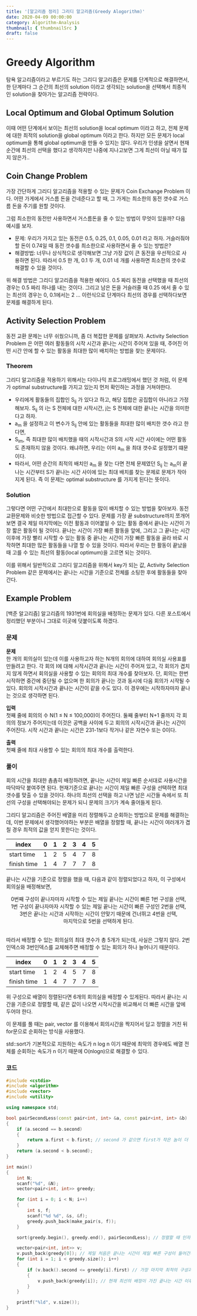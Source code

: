 ```yaml
---
title: '[알고리즘 정리] 그리디 알고리즘(Greedy Alogorithm)'
date: 2020-04-09 00:00:00
category: Algorithm-Analysis
thumbnail: { thumbnailSrc }
draft: false
---
```


# Greedy Algorithm

탐욕 알고리즘이라고 부르기도 하는 그리디 알고리즘은 문제를 단계적으로 해결하면서, 한 단계마다 그 순간의 최선의 solution 이라고 생각되는 solution을 선택해서 최종적인 solution을 찾아가는 알고리즘 전략이다.

## Local Optimum and Global Optimum Solution

이때 어떤 단계에서 보이는 최선의 solution을 local optimum 이라고 하고, 전체 문제에 대한 최적의 solution을 global optimum 이라고 한다. 하지만 모든 문제가 local optimum을 통해 global optimum을 만들 수 있지는 않다. 우리가 인생을 살면서 현재 순간에 최선의 선택을 했다고 생각하지만 나중에 지나고보면 그게 최선이 아닐 때가 많지 않은가..

## Coin Change Problem

가장 간단하게 그리디 알고리즘을 적용할 수 있는 문제가 Coin Exchange Problem 이다. 어떤 가게에서 거스름 돈을 건네준다고 할 때, 그 가게는 최소한의 동전 갯수로 거스름 돈을 주기를 원할 것이다.

그럼 최소한의 동전만 사용하면서 거스름돈을 줄 수 있는 방법이 무엇이 있을까? 다음 예시를 보자.

- 문제: 우리가 가지고 있는 동전은 0.5, 0.25, 0.1, 0.05, 0.01 라고 하자. 거슬러줘야 할 돈이 0.74일 때 동전 갯수를 최소한으로 사용하면서 줄 수 있는 방법은?
- 해결방법: 너무나 상식적으로 생각해보면 그냥 가장 값이 큰 동전을 우선적으로 사용하면 된다. 따라서 0.5 한 개, 0.1 두 개, 0.01 네 개를 사용하면 최소한의 갯수로 해결할 수 있을 것이다.

위 해결 방법은 그리디 알고리즘을 적용한 예이다. 0.5 짜리 동전을 선택했을 때 최선의 경우는 0.5 짜리 하나를 내는 것이다. 그리고 남은 돈을 거슬러줄 때 0.25 에서 줄 수 있는 최선의 경우는 0, 0.1에서는 2 ... 이런식으로 단계마다 최선의 경우를 선택하다보면 문제를 해결하게 된다.

## Activity Selection Problem

동전 교환 문제는 너무 쉬웠으니까, 좀 더 복잡한 문제를 살펴보자. Activity Selection Problem 은 어떤 여러 활동들의 시작 시간과 끝나는 시간이 주어져 있을 때, 주어진 어떤 시간 안에 할 수 있는 활동을 최대한 많이 배치하는 방법을 찾는 문제이다.

### Theorem

그리디 알고리즘을 적용하기 위해서는 다이나믹 프로그래밍에서 했던 것 처럼, 이 문제가 optimal substructure를 가지고 있는지 먼저 확인하는 과정을 거쳐야한다.

- 우리에게 활동들의 집합인 S<sub>ij</sub> 가 있다고 하고, 해당 집합은 공집합이 아니라고 가정해보자. S<sub>ij</sub> 의 i는 S 전체에 대한 시작시간, j는 S 전체에 대한 끝나는 시간을 의미한다고 하자.
- a<sub>m</sub> 을 설정하고 이 변수가 S<sub>ij</sub> 안에 있는 활동들을 최대한 많이 배치한 갯수 라고 한다면,
- S<sub>im</sub>, 즉 최대한 많이 배치했을 때의 시작시간과 S의 시작 시간 사이에는 어떤 활동도 존재하지 않을 것이다. 왜냐하면, 우리는 이미 a<sub>m</sub> 을 최대 갯수로 설정했기 떄문이다.
- 따라서, 어떤 순간의 최적의 배치인 a<sub>m</sub> 을 찾는 다면 전체 문제였던 S<sub>ij</sub> 는 a<sub>m</sub>이 끝나는 시간부터 S가 끝나는 시간 사이에 있는 최대 배치를 찾는 문제로 문제가 작아지게 된다. 즉 이 문제는 optimal substructure 를 가지게 된다는 뜻이다.

### Solution

그렇다면 어떤 구간에서 최대한으로 활동을 많이 배치할 수 있는 방법을 찾아보자. 동전 교환문제와 비슷한 방법으로 접근할 수 있다. 문제를 가장 끝 substructure까지 쪼개어보면 결국 제일 마지막에는 이전 활동과 이어붙일 수 있는 활동 중에서 끝나는 시간이 가장 짧은 활동이 될 것이다. 끝나는 시간이 가장 빠른 활동을 앞에, 그리고 그 끝나는 시간 이후에 가장 빨리 시작할 수 있는 활동 중 끝나는 시간이 가장 빠른 활동을 골라 바로 시작하면 최대한 많은 활동들을 나열 할 수 있을 것이다. 따라서 우리는 한 활동이 끝났을 때 고를 수 있는 최선의 활동(local optimum)을 고르면 되는 것이다.

이를 위해서 일반적으로 그리디 알고리즘을 위해서 key가 되는 값, Activity Selection Problem 같은 문제에서는 끝나는 시간을 기준으로 전체를 소팅한 후에 활동들을 찾아간다.

## Example Problem

[백준 알고리즘] 알고리즘의 1931번에 회의실을 배정하는 문제가 있다. 다른 포스트에서 정리했던 부분이니 그대로 이곳에 덧붙이도록 하겠다.

### 문제

**문제**<br>
한 개의 회의실이 있는데 이를 사용하고자 하는 N개의 회의에 대하여 회의실 사용표를 만들려고 한다. 각 회의 I에 대해 시작시간과 끝나는 시간이 주어져 있고, 각 회의가 겹치지 않게 하면서 회의실을 사용할 수 있는 회의의 최대 개수를 찾아보자. 단, 회의는 한번 시작하면 중간에 중단될 수 없으며 한 회의가 끝나는 것과 동시에 다음 회의가 시작될 수 있다. 회의의 시작시간과 끝나는 시간이 같을 수도 있다. 이 경우에는 시작하자마자 끝나는 것으로 생각하면 된다.

**입력**<br>
첫째 줄에 회의의 수 N(1 ≤ N ≤ 100,000)이 주어진다. 둘째 줄부터 N+1 줄까지 각 회의의 정보가 주어지는데 이것은 공백을 사이에 두고 회의의 시작시간과 끝나는 시간이 주어진다. 시작 시간과 끝나는 시간은 231-1보다 작거나 같은 자연수 또는 0이다.

**출력**<br>
첫째 줄에 최대 사용할 수 있는 회의의 최대 개수를 출력한다.

### 풀이

회의 시간을 최대한 촘촘히 배정하려면, 끝나는 시간이 제일 빠른 순서대로 사용시간을 따닥따닥 붙여주면 된다. 현재기준으로 끝나는 시간이 제일 빠른 구성을 선택하면 최대 갯수를 맞출 수 있을 것이다.
하나의 최선의 선택을 하고 나면 남은 시간들 속에서 또 최선의 구성을 선택해야되는 문제가 되니 문제의 크기가 계속 줄어들게 된다.

그리디 알고리즘은 주어진 배열을 미리 정렬해두고 순회하는 방법으로 문제를 해결하는데, 이번 문제에서 생각했어야하는 부분은 배열을 정렬할 때, 끝나는 시간이 여러개가 겹칠 경우 최적의 값을 얻지 못한다는 것이다.

| index       | 0   | 1   | 2   | 3   | 4   | 5   |
| ----------- | --- | --- | --- | --- | --- | --- |
| start time  | 1   | 2   | 5   | 4   | 7   | 8   |
| finish time | 1   | 4   | 7   | 7   | 7   | 8   |

끝나는 시간을 기준으로 정렬을 했을 때, 다음과 같이 정렬되었다고 하자, 이 구성에서 회의실을 배정해보면,

<center>
0번째 구성이 끝나자마자 시작할 수 있는 제일 끝나는 시간이 빠른 1번 구성을 선택, <br>
1번 구성이 끝나자마자 시작할 수 있는 제일 끝나는 시간이 빠른 구성인 2번을 선택, <br>
3번은 끝나는 시간과 시작하는 시간이 안맞기 때문에 건너뛰고 4번을 선택, <br>
마지막으로 5번을 선택하게 된다.
</center><br>

따라서 배정할 수 있는 회의실의 최대 갯수가 총 5개가 되는데, 사실은 그렇지 않다. 2번 인덱스와 3번인덱스를 교체해주면 배정할 수 있는 회의가 하나 늘어나기 때문이다.

| index       | 0   | 1   | 2   | 3   | 4   | 5   |
| ----------- | --- | --- | --- | --- | --- | --- |
| start time  | 1   | 2   | 4   | 5   | 7   | 8   |
| finish time | 1   | 4   | 7   | 7   | 7   | 8   |

위 구성으로 배열이 정렬된다면 6개의 회의실을 배정할 수 있게된다. 따라서 끝나는 시간을 기준으로 정렬할 때, 같은 값이 나오면 시작시간을 비교해서 더 빠른 시간을 앞에 두어야 한다.

이 문제를 풀 때는 pair, vector 를 이용해서 회의시간을 짝지어서 담고 정렬을 거친 뒤 for문으로 순회하는 방식을 사용했다.

std::sort가 기본적으로 지원하는 속도가 n log n 이기 때문에 최악의 경우에도 배열 전체를 순회하는 속도가 n 이기 때문에 O(nlogn)으로 해결할 수 있다.

### 코드

```cpp
#include <cstdio>
#include <algorithm>
#include <vector>
#include <utility>

using namespace std;

bool pairSecondLess(const pair<int, int> &a, const pair<int, int> &b)
{
    if (a.second == b.second)
    {
        return a.first < b.first; // second 가 같으면 first가 작은 놈이 더 작다!
    }
    return (a.second < b.second);
}

int main()
{
    int N;
    scanf("%d", &N);
    vector<pair<int, int>> greedy;

    for (int i = 0; i < N; i++)
    {
        int s, f;
        scanf("%d %d", &s, &f);
        greedy.push_back(make_pair(s, f));
    }

    sort(greedy.begin(), greedy.end(), pairSecondLess); // 정렬할 때 인자로 위에서 정의한 함수를 준다.

    vector<pair<int, int>> v;
    v.push_back(greedy[0]); // 제일 처음은 끝나는 시간이 제일 빠른 구성이 들어간다.
    for (int i = 1; i < greedy.size(); i++)
    {
        if (v.back().second <= greedy[i].first) // 가장 마지막 최적의 구성과 비교
        {
            v.push_back(greedy[i]); // 현재 최선의 배정이 가진 끝나는 시간 이후에 시작할 수 있는 시간 중 끝나는 시간이 제일 빠른 구성을 넣어준다.
        }
    }

    printf("%ld", v.size());
}
```
